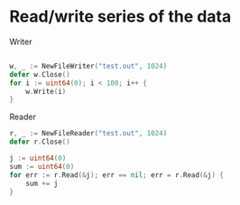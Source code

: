 Read/write series of the data
=============================


Writer

```go

w, _ := NewFileWriter("test.out", 1024)
defer w.Close()
for i := uint64(0); i < 100; i++ {
    w.Write(i)
}
```

Reader

```go
r, _ := NewFileReader("test.out", 1024)
defer r.Close()

j := uint64(0)
sum := uint64(0)
for err := r.Read(&j); err == nil; err = r.Read(&j) {
    sum += j
}
```
